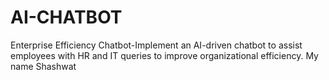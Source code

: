 # AI-CHATBOT
Enterprise Efficiency Chatbot-Implement an AI-driven chatbot to assist employees with HR and IT queries to improve organizational efficiency.
My name Shashwat